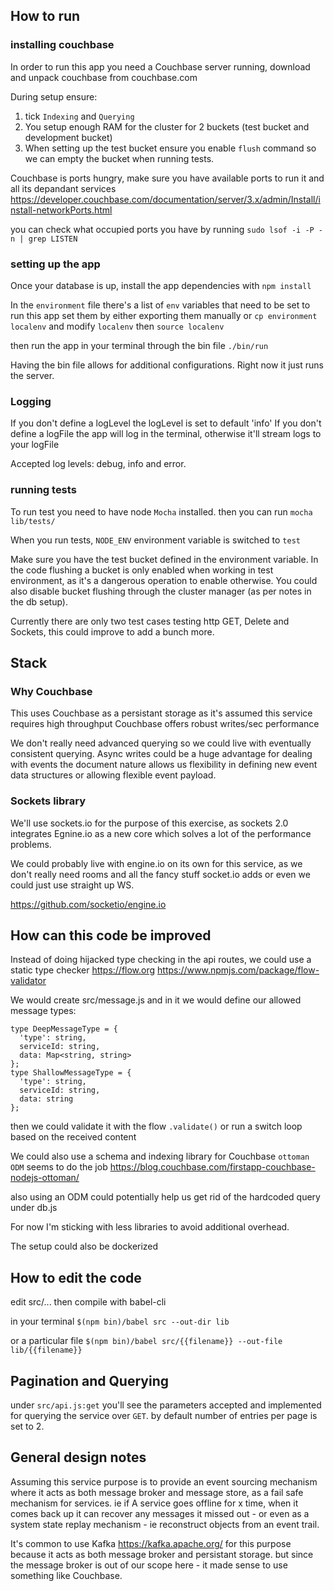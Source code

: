 
## How to run
### installing couchbase
In order to run this app you need a Couchbase server running, download and unpack couchbase from couchbase.com

During setup ensure:
1.  tick `Indexing` and `Querying`
2.  You setup enough RAM for the cluster for 2 buckets (test bucket and development bucket)
3.  When setting up the test bucket ensure you enable `flush` command so we can empty the bucket when running tests.

Couchbase is ports hungry, make sure you have available ports to run it and all its depandant services
https://developer.couchbase.com/documentation/server/3.x/admin/Install/install-networkPorts.html

you can check what occupied ports you have by running
`sudo lsof -i -P -n | grep LISTEN`


### setting up the app
Once your database is up, install the app dependencies with `npm install`

In the `environment` file there's a list of `env` variables that need to be set to run this app
set them by either exporting them manually or `cp environment localenv` and modify `localenv`
then `source localenv`

then run the app in your terminal through the bin file
`./bin/run`

Having the bin file allows for additional configurations. Right now it just runs the server.

### Logging
If you don't define a logLevel the logLevel is set to default 'info'
If you don't define a logFile the app will log in the terminal, otherwise it'll stream logs to your logFile

Accepted log levels: debug, info and error.

### running tests
To run test you need to have node `Mocha` installed. then you can run
`mocha lib/tests/`

When you run tests, `NODE_ENV` environment variable is switched to `test`

Make sure you have the test bucket defined in the environment variable.
In the code flushing a bucket is only enabled when working in test environment, as it's a dangerous operation to enable otherwise.
You could also disable bucket flushing through the cluster manager (as per notes in the db setup).

Currently there are only two test cases testing http GET, Delete and Sockets, this could improve to add a bunch more.

## Stack

### Why Couchbase
This uses Couchbase as a persistant storage as it's assumed this service requires high throughput
Couchbase offers robust writes/sec performance

We don't really need advanced querying so we could live with eventually consistent querying.
Async writes could be a huge advantage for dealing with events
the document nature allows us flexibility in defining new event data structures or allowing flexible event payload.


### Sockets library
We'll use sockets.io for the purpose of this exercise, as sockets 2.0 integrates Egnine.io as a new core
which solves a lot of the performance problems.

We could probably live with engine.io on its own for this service, as we don't really need rooms and all the fancy stuff
socket.io adds or even we could just use straight up WS.

https://github.com/socketio/engine.io


## How can this code be improved
Instead of doing hijacked type checking in the api routes, we could use a static type checker
https://flow.org
https://www.npmjs.com/package/flow-validator

We would create src/message.js and in it we would define our allowed message types:
```
type DeepMessageType = {
  'type': string,
  serviceId: string,
  data: Map<string, string>
};
type ShallowMessageType = {
  'type': string,
  serviceId: string,
  data: string
};
```
then we could validate it with the flow `.validate()` or run a switch loop based on the received content


We could also use a schema and indexing library for Couchbase `ottoman ODM` seems to do the job
https://blog.couchbase.com/firstapp-couchbase-nodejs-ottoman/

also using an ODM could potentially help us get rid of the hardcoded query under db.js

For now I'm sticking with less libraries to avoid additional overhead.

The setup could also be dockerized

## How to edit the code
edit src/...
then compile with babel-cli

in your terminal
`$(npm bin)/babel src --out-dir lib`

or a particular file
`$(npm bin)/babel src/{{filename}} --out-file lib/{{filename}}`

## Pagination and Querying
under `src/api.js:get` you'll see the parameters accepted and implemented for querying the service over `GET`.
by default number of entries per page is set to 2.

## General design notes
Assuming this service purpose is to provide an event sourcing mechanism where it acts as both message broker and
message store, as a fail safe mechanism for services.
ie if A service goes offline for x time, when it comes back up it can recover any messages it missed out -
or even as a system state replay mechanism - ie reconstruct objects from an event trail.

It's common to use Kafka https://kafka.apache.org/ for this purpose because it acts as both message broker and persistant storage.
but since the message broker is out of our scope here - it made sense to use something like Couchbase.
